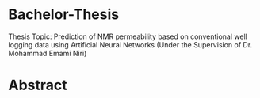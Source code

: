 # Bachelor-Thesis
Thesis Topic: Prediction of NMR permeability based on conventional well logging data using Artificial Neural Networks (Under the Supervision of Dr. Mohammad Emami Niri)

# Abstract


